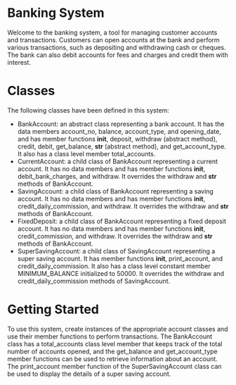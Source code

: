 # Banking System

Welcome to the banking system, a tool for managing customer accounts and transactions. Customers can open accounts at the bank and perform various transactions, such as depositing and withdrawing cash or cheques. The bank can also debit accounts for fees and charges and credit them with interest.

# Classes

The following classes have been defined in this system:

* BankAccount: an abstract class representing a bank account. It has the data members account_no, balance, account_type, and opening_date, and has member functions __init__, deposit, withdraw (abstract method), credit, debit, get_balance, __str__ (abstract method), and get_account_type. It also has a class level member total_accounts.
* CurrentAccount: a child class of BankAccount representing a current account. It has no data members and has member functions __init__, debit_bank_charges, and withdraw. It overrides the withdraw and __str__ methods of BankAccount.
* SavingAccount: a child class of BankAccount representing a saving account. It has no data members and has member functions __init__, credit_daily_commission, and withdraw. It overrides the withdraw and __str__ methods of BankAccount.
* FixedDeposit: a child class of BankAccount representing a fixed deposit account. It has no data members and has member functions __init__, credit_commission, and withdraw. It overrides the withdraw and __str__ methods of BankAccount.
* SuperSavingAccount: a child class of SavingAccount representing a super saving account. It has member functions __init__, print_account, and credit_daily_commission. It also has a class level constant member MINIMUM_BALANCE initialized to 50000. It overrides the withdraw and credit_daily_commission methods of SavingAccount.

# Getting Started

To use this system, create instances of the appropriate account classes and use their member functions to perform transactions. The BankAccount class has a total_accounts class level member that keeps track of the total number of accounts opened, and the get_balance and get_account_type member functions can be used to retrieve information about an account. The print_account member function of the SuperSavingAccount class can be used to display the details of a super saving account.
